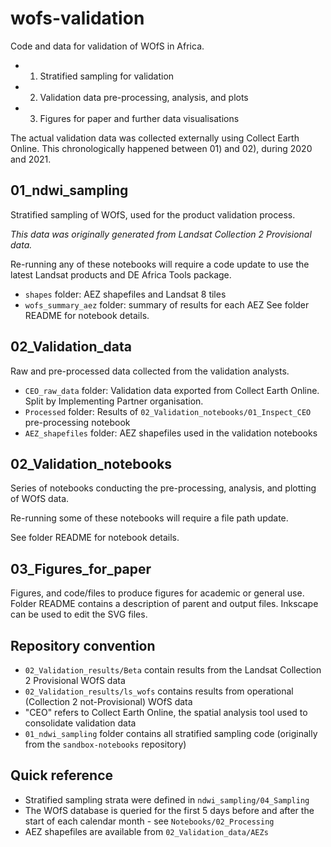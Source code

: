 # wofs-validation
Code and data for validation of WOfS in Africa. 
 - 01) Stratified sampling for validation
 - 02) Validation data pre-processing, analysis, and plots
 - 03) Figures for paper and further data visualisations
 
The actual validation data was collected externally using Collect Earth Online. This chronologically happened between 01) and 02), during 2020 and 2021.

## 01_ndwi_sampling
Stratified sampling of WOfS, used for the product validation process.

*This data was originally generated from Landsat Collection 2 Provisional data.*

Re-running any of these notebooks will require a code update to use the latest Landsat products and DE Africa Tools package.
 - `shapes` folder: AEZ shapefiles and Landsat 8 tiles
 - `wofs_summary_aez` folder: summary of results for each AEZ
See folder README for notebook details.
 
## 02_Validation_data
Raw and pre-processed data collected from the validation analysts.
 
 - `CEO_raw_data` folder: Validation data exported from Collect Earth Online. Split by Implementing Partner organisation.
 - `Processed` folder: Results of `02_Validation_notebooks/01_Inspect_CEO` pre-processing notebook 
 - `AEZ_shapefiles` folder: AEZ shapefiles used in the validation notebooks
 
## 02_Validation_notebooks
Series of notebooks conducting the pre-processing, analysis, and plotting of WOfS data.
 
Re-running some of these notebooks will require a file path update.
  
See folder README for notebook details.
 
## 03_Figures_for_paper
Figures, and code/files to produce figures for academic or general use. Folder README contains a description of parent and output files. Inkscape can be used to edit the SVG files.


## Repository convention
 - `02_Validation_results/Beta` contain results from the Landsat Collection 2 Provisional WOfS data
 - `02_Validation_results/ls_wofs` contains results from operational (Collection 2 not-Provisional) WOfS data
 - "CEO" refers to Collect Earth Online, the spatial analysis tool used to consolidate validation data
 - `01_ndwi_sampling` folder contains all stratified sampling code (originally from the `sandbox-notebooks` repository)

## Quick reference
 - Stratified sampling strata were defined in `ndwi_sampling/04_Sampling`
 - The WOfS database is queried for the first 5 days before and after the start of each calendar month - see `Notebooks/02_Processing`
 - AEZ shapefiles are available from `02_Validation_data/AEZs`